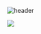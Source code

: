 ![header](https://capsule-render.vercel.app/api?type=Soft&color=gradient&height=100&section=header&text=capsule%20render&fontSize=50)

![](https://github-readme-stats.vercel.app/api?username=LeeYun&show_icons=true&theme=radical)
